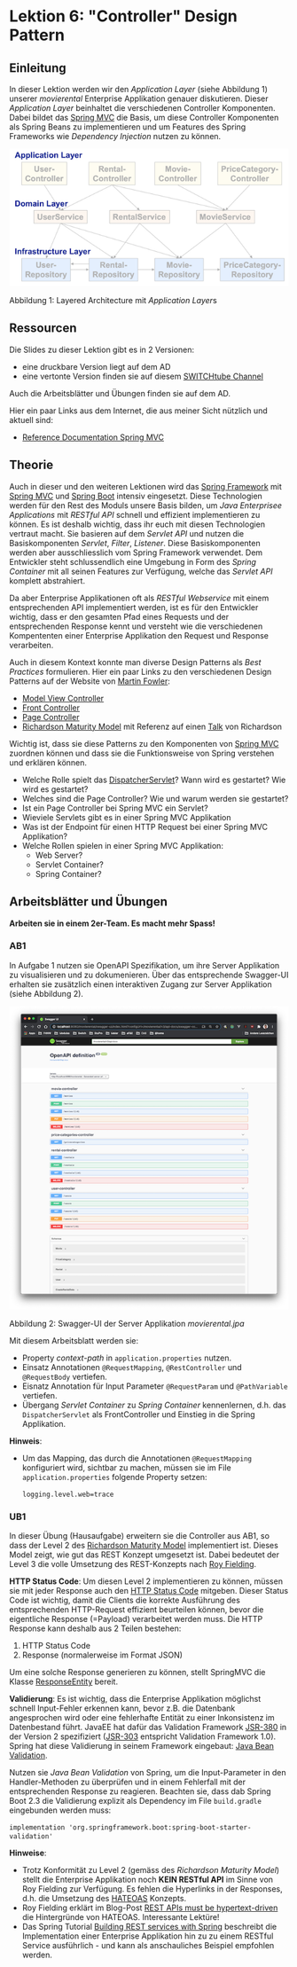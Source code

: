 # Lektion 6: "Controller" Design Pattern

## Einleitung
In dieser Lektion werden wir den *Application Layer* (siehe Abbildung 1) unserer *movierental* Enterprise Applikation genauer diskutieren. Dieser  *Application Layer* beinhaltet die verschiedenen Controller Komponenten.  Dabei bildet das [Spring MVC](https://docs.spring.io/spring/docs/current/spring-framework-reference/web.html#mvc) die Basis, um diese Controller Komponenten als Spring Beans zu implementieren und um Features des Spring Frameworks wie *Dependency Injection* nutzen zu können.

<img src="layered-architecture.png">

Abbildung 1: Layered Architecture mit *Application Layer*s

## Ressourcen
Die Slides zu dieser Lektion gibt es in 2 Versionen:
* eine druckbare Version liegt auf dem AD
* eine vertonte Version finden sie auf diesem [SWITCHtube Channel](https://tube.switch.ch/channels/d7e129eb)

Auch die Arbeitsblätter und Übungen finden sie auf dem AD.

Hier ein paar Links aus dem Internet, die aus meiner Sicht nützlich und aktuell sind:
* [Reference Documentation Spring MVC](https://docs.spring.io/spring/docs/current/spring-framework-reference/web.html#mvc)

## Theorie
Auch in dieser und den weiteren Lektionen wird das [Spring Framework](https://spring.io/projects/spring-framework) mit [Spring MVC](https://docs.spring.io/spring/docs/current/spring-framework-reference/web.html#mvc) und [Spring Boot](https://spring.io/projects/spring-boot) intensiv eingesetzt. Diese Technologien werden für den Rest des Moduls unsere Basis bilden, um _Java Enterprisee Applications_ mit _RESTful API_ schnell und effizient implementieren zu können. Es ist deshalb wichtig, dass ihr euch mit diesen Technologien vertraut macht. Sie basieren auf dem _Servlet API_ und nutzen die Basiskomponenten _Servlet_, _Filter_, _Listener_. Diese Basiskomponenten werden aber ausschliesslich vom Spring Framework verwendet. Dem Entwickler steht schlussendlich eine Umgebung in Form des *Spring Container* mit all seinen Features zur Verfügung, welche das *Servlet API* komplett abstrahiert.

Da aber Enterprise Applikationen oft als *RESTful Webservice* mit einem entsprechenden API implementiert werden, ist es für den Entwickler wichtig, dass er den gesamten Pfad eines Requests und der entsprechenden Response kennt und versteht wie die verschiedenen Kompententen einer Enterprise Applikation den Request und Response verarbeiten.

Auch in diesem Kontext konnte man diverse Design Patterns als *Best Practices* formulieren. Hier ein paar Links zu den verschiedenen Design Patterns auf der Website von [Martin Fowler](https://www.thoughtworks.com/de/profiles/martin-fowler):

* [Model View Controller](https://martinfowler.com/eaaCatalog/modelViewController.html)
* [Front Controller](https://martinfowler.com/eaaCatalog/frontController.html)
* [Page Controller](https://martinfowler.com/eaaCatalog/pageController.html)
* [Richardson Maturity Model](https://martinfowler.com/articles/richardsonMaturityModel.html#TheMeaningOfTheLevels) mit Referenz auf einen [Talk](https://www.crummy.com/writing/speaking/2008-QCon/act3.html) von Richardson 

Wichtig ist, dass sie diese Patterns zu den Komponenten von [Spring MVC](https://docs.spring.io/spring/docs/current/spring-framework-reference/web.html#mvc) zuordnen können und dass sie die Funktionsweise von Spring verstehen und erklären können.

* Welche Rolle spielt das [DispatcherServlet](https://docs.spring.io/spring/docs/current/spring-framework-reference/web.html#mvc-servlet)? Wann wird es gestartet? Wie wird es gestartet?
* Welches sind die Page Controller? Wie und warum werden sie gestartet?
* Ist ein Page Controller bei Spring MVC ein Servlet?
* Wieviele Servlets gibt es in einer Spring MVC Applikation
* Was ist der Endpoint für einen HTTP Request bei einer Spring MVC Applikation?
* Welche Rollen spielen in einer Spring MVC Applikation:
    * Web Server?
    * Servlet Container?
    * Spring Container?

## Arbeitsblätter und Übungen
**Arbeiten sie in einem 2er-Team. Es macht mehr Spass!**

### AB1
In Aufgabe 1 nutzen sie OpenAPI Spezifikation, um ihre Server Applikation zu visualisieren und zu dokumenieren. Über das entsprechende Swagger-UI erhalten sie zusätzlich einen interaktiven Zugang zur Server Applikation (siehe Abbildung 2).

<img src="openapi.png">

Abbildung 2: Swagger-UI der Server Applikation *movierental.jpa*

Mit diesem Arbeitsblatt werden sie:

- Property *context-path* in `application.properties` nutzen.
- Einsatz Annotationen `@RequestMapping`, `@RestController` und `@RequestBody` vertiefen.
- Eisnatz Annotation für Input Parameter `@RequestParam` und `@PathVariable` vertiefen.
- Übergang *Servlet Container* zu *Spring Container* kennenlernen, d.h. das `DispatcherServlet` als FrontController und Einstieg in die Spring Applikation.

**Hinweis**: 
* Um das Mapping, das durch die Annotationen `@RequestMapping` konfiguriert wird, sichtbar zu machen, müssen sie im File `application.properties` folgende Property setzen:

    ```
    logging.level.web=trace
    ```

### UB1
In dieser Übung (Hausaufgabe) erweitern sie die Controller aus AB1, so dass der Level 2 des [Richardson Maturity Model](https://martinfowler.com/articles/richardsonMaturityModel.html) implementiert ist. Dieses Model zeigt, wie gut das REST Konzept umgesetzt ist. Dabei bedeutet der Level 3 die volle Umsetzung des REST-Konzepts nach [Roy Fielding](https://www.ics.uci.edu/~fielding/pubs/dissertation/rest_arch_style.htm).

**HTTP Status Code**: Um diesen Level 2 implementieren zu können, müssen sie mit jeder Response auch den [HTTP Status Code](https://de.wikipedia.org/wiki/HTTP-Statuscode) mitgeben. Dieser Status Code ist wichtig, damit die Clients die korrekte Ausführung des entsprechenden HTTP-Request effizient beurteilen können, bevor die eigentliche Response (=Payload) verarbeitet werden muss. Die HTTP Response kann deshalb aus 2 Teilen bestehen:
1. HTTP Status Code
2. Response (normalerweise im Format JSON)

Um eine solche Response generieren zu können, stellt SpringMVC die Klasse [ResponseEntity](https://docs.spring.io/spring-framework/docs/current/javadoc-api/org/springframework/http/ResponseEntity.html) bereit.

**Validierung**: Es ist wichtig, dass die Enterprise Applikation möglichst schnell Input-Fehler erkennen kann, bevor z.B. die Datenbank angesprochen wird oder eine fehlerhafte Entität zu einer Inkonsistenz im Datenbestand führt. JavaEE hat dafür das Validation Framework [JSR-380](https://jcp.org/en/jsr/detail?id=380) in der Version 2 spezifiziert ([JSR-303](https://jcp.org/en/jsr/detail?id=303) entspricht Validation Framework 1.0). Spring hat diese Validierung in seinem Framework eingebaut: [Java Bean Validation](https://docs.spring.io/spring-framework/docs/current/spring-framework-reference/core.html#validation-beanvalidation).

Nutzen sie *Java Bean Validation* von Spring, um die Input-Parameter in den Handler-Methoden zu überprüfen und in einem Fehlerfall mit der entsprechenden Response zu reagieren. Beachten sie, dass dab Spring Boot 2.3 die Validierung explizit als Dependency im File `build.gradle` eingebunden werden muss:

```
implementation 'org.springframework.boot:spring-boot-starter-validation'
```

**Hinweise**:
- Trotz Konformität zu Level 2 (gemäss des *Richardson Maturity Model*) stellt die Enterprise Applikation noch **KEIN RESTful API** im Sinne von Roy Fielding zur Verfügung. Es fehlen die Hyperlinks in der Responses, d.h. die Umsetzung des [HATEOAS](https://en.wikipedia.org/wiki/HATEOAS) Konzepts.
- Roy Fielding erklärt im Blog-Post [REST APIs must be hypertext-driven](https://roy.gbiv.com/untangled/2008/rest-apis-must-be-hypertext-driven) die Hintergründe von HATEOAS. Interessante Lektüre!
- Das Spring Tutorial [Building REST services with Spring](https://spring.io/guides/tutorials/bookmarks/) beschreibt die Implementation einer Enterprise Applikation hin zu zu einem RESTful Service ausführlich - und kann als anschauliches Beispiel empfohlen werden.